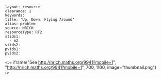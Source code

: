 ````
layout: resource
clearance: 1
keywords:
title: 'Up, Down, Flying Around'
alias: problem
source: NRICH
resourceType: RT2
stids1: 
  - n2
stids2:
pvids1:
pvids2:

````

<:= iframe("See http://nrich.maths.org/9941?mobile=1", "http://nrich.maths.org/9941?mobile=1", 700, 1100, image="thumbnail.png") :>



